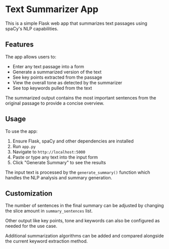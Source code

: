 # Text Summarizer App

This is a simple Flask web app that summarizes text passages using spaCy's NLP capabilities. 

## Features

The app allows users to:

- Enter any text passage into a form 
- Generate a summarized version of the text
- See key points extracted from the passage
- View the overall tone as detected by the summarizer 
- See top keywords pulled from the text

The summarized output contains the most important sentences from the original passage to provide a concise overview.

## Usage

To use the app:

1. Ensure Flask, spaCy and other dependencies are installed
2. Run `app.py` 
3. Navigate to `http://localhost:5000`
4. Paste or type any text into the input form
5. Click "Generate Summary" to see the results

The input text is processed by the `generate_summary()` function which handles the NLP analysis and summary generation.

## Customization

The number of sentences in the final summary can be adjusted by changing the slice amount in `summary_sentences` list. 

Other output like key points, tone and keywords can also be configured as needed for the use case.

Additional summarization algorithms can be added and compared alongside the current keyword extraction method.
